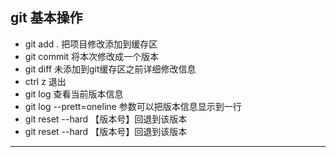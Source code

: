 ## git 基本操作


* git  add .  把项目修改添加到缓存区
* git   commit 将本次修改成一个版本
* git  diff  未添加到git缓存区之前详细修改信息
* ctrl z  退出
* git    log  查看当前版本信息
* git  log --prett=oneline   参数可以把版本信息显示到一行
* git  reset --hard  【版本号】回退到该版本
* git  reset --hard  【版本号】回退到该版本

*******************
